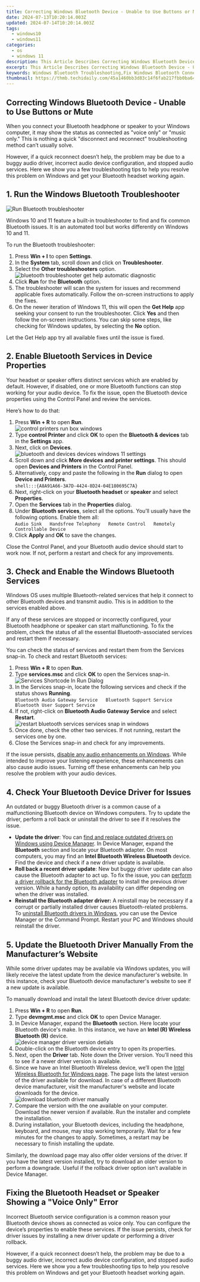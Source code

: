 ```yaml
---
title: Correcting Windows Bluetooth Device - Unable to Use Buttons or Mute
date: 2024-07-13T10:20:14.003Z
updated: 2024-07-14T10:20:14.003Z
tags:
  - windows10
  - windows11
categories:
  - os
  - windows 11
description: This Article Describes Correcting Windows Bluetooth Device - Unable to Use Buttons or Mute
excerpt: This Article Describes Correcting Windows Bluetooth Device - Unable to Use Buttons or Mute
keywords: Windows Bluetooth Troubleshooting,Fix Windows Bluetooth Connection,Resolve Button Issues on Bluetooth Devices (Windows),Windows Bluetooth Unresponsive Fix,Mute Issue in Windows Bluetooth,Enable Buttons on Windows Bluetooth,Reconnect Bluetooth to Windows Device
thumbnail: https://thmb.techidaily.com/45a1460bb3d83c14f6fab217fbb0ba6456c10cd4af0bd545fe595145134aa150.jpg
---
```


## Correcting Windows Bluetooth Device - Unable to Use Buttons or Mute

 When you connect your Bluetooth headphone or speaker to your Windows computer, it may show the status as connected as "voice only" or "music only." This is nothing a quick "disconnect and reconnect" troubleshooting method can’t usually solve.

 However, if a quick reconnect doesn’t help, the problem may be due to a buggy audio driver, incorrect audio device configuration, and stopped audio services. Here we show you a few troubleshooting tips to help you resolve this problem on Windows and get your Bluetooth headset working again.

## 1\. Run the Windows Bluetooth Troubleshooter

![Run Bluetooth troubleshooter](https://static1.makeuseofimages.com/wordpress/wp-content/uploads/2022/11/bluetooth-troubleshooter-1.jpg)

 Windows 10 and 11 feature a built-in troubleshooter to find and fix common Bluetooth issues. It is an automated tool but works differently on Windows 10 and 11\.

 To run the Bluetooth troubleshooter:

1. Press **Win + I** to open **Settings**.
2. In the **System** tab, scroll down and click on **Troubleshooter**.
3. Select the **Other troubleshooters** option.  
![bluetooth troubleshooter get help automatic diagnostic](https://static1.makeuseofimages.com/wordpress/wp-content/uploads/2023/08/bluetooth-troubleshooter-get-help-automatic-diagnostic.jpg)
4. Click **Run** for the **Bluetooth** option.
5. The troubleshooter will scan the system for issues and recommend applicable fixes automatically. Follow the on-screen instructions to apply the fixes.
6. On the newer iteration of Windows 11, this will open the **Get Help** app seeking your consent to run the troubleshooter. Click **Yes** and then follow the on-screen instructions. You can skip some steps, like checking for Windows updates, by selecting the **No** option.

 Let the Get Help app try all available fixes until the issue is fixed.

## 2\. Enable Bluetooth Services in Device Properties

 Your headset or speaker offers distinct services which are enabled by default. However, if disabled, one or more Bluetooth functions can stop working for your audio device. To fix the issue, open the Bluetooth device properties using the Control Panel and review the services.

 Here’s how to do that:

1. Press **Win + R** to open **Run**.  
![control printers run box windows](https://static1.makeuseofimages.com/wordpress/wp-content/uploads/2023/08/control-printers-run-box-windows.jpg)
2. Type **control Printer** and click **OK** to open the **Bluetooth & devices** tab in the **Settings** app.
3. Next, click on **Devices**.  
![bluetooth and devices devices windows 11 settings](https://static1.makeuseofimages.com/wordpress/wp-content/uploads/2023/08/bluetooth-and-devices-devices-windows-11-settings.jpg)
4. Scroll down and click **More devices** **and printer settings**. This should open **Devices and Printers** in the Control Panel.
5. Alternatively, copy and paste the following in the **Run** dialog to open **Device and Printers**.  
`shell:::{A8A91A66-3A7D-4424-8D24-04E180695C7A}`
6. Next, right-click on your **Bluetooth headset** or **speaker** and select **Properties**.
7. Open the **Services** tab in the **Properties** dialog.
8. Under **Bluetooth services**, select all the options. You’ll usually have the following options. Enable them all:  
`Audio Sink  
Handsfree Telephony  
Remote Control  
Remotely Controllable Device`
9. Click **Apply** and **OK** to save the changes.

 Close the Control Panel, and your Bluetooth audio device should start to work now. If not, perform a restart and check for any improvements.

## 3\. Check and Enable the Windows Bluetooth Services

 Windows OS uses multiple Bluetooth-related services that help it connect to other Bluetooth devices and transmit audio. This is in addition to the services enabled above.

 If any of these services are stopped or incorrectly configured, your Bluetooth headphone or speaker can start malfunctioning. To fix the problem, check the status of all the essential Bluetooth-associated services and restart them if necessary.

 You can check the status of services and restart them from the Services snap-in. To check and restart Bluetooth services:

1. Press **Win + R** to open **Run**.
2. Type **services.msc** and click **OK** to open the Services snap-in.  
![Services Shortcode In Run Dialog](https://static1.makeuseofimages.com/wordpress/wp-content/uploads/2023/03/opening-sevices-from-run_dialog.jpg)
3. In the Services snap-in, locate the following services and check if the status shows **Running**.  
`Bluetooth Audio Gateway Service  
Bluetooth Support Service  
Bluetooth User Support Service`
4. If not, right-click on **Bluetooth Audio Gateway Service** and select **Restart**.  
![restart bluetooth services services snap in windows](https://static1.makeuseofimages.com/wordpress/wp-content/uploads/2023/08/restart-bluetooth-services-services-snap-in-windows.jpg)
5. Once done, check the other two services. If not running, restart the services one by one.
6. Close the Services snap-in and check for any improvements.

 If the issue persists, [disable any audio enhancements on Windows](https://www.makeuseof.com/disable-audio-enhancements-windows/). While intended to improve your listening experience, these enhancements can also cause audio issues. Turning off these enhancements can help you resolve the problem with your audio devices.

## 4\. Check Your Bluetooth Device Driver for Issues

 An outdated or buggy Bluetooth driver is a common cause of a malfunctioning Bluetooth device on Windows computers. Try to update the driver, perform a roll back or uninstall the driver to see if it resolves the issue.

* **Update the driver**: You can [find and replace outdated drivers on Windows using Device Manager](https://www.makeuseof.com/tag/find-replace-outdated-windows-drivers/). In Device Manager, expand the **Bluetooth** section and locate your Bluetooth adapter. On most computers, you may find an **Intel Bluetooth Wireless Bluetooth** device. Find the device and check if a new driver update is available.
* **Roll back a recent driver update**: New but buggy driver update can also cause the Bluetooth adapter to act up. To fix the issue, you can [perform a driver rollback for the Bluetooth adapter](https://www.makeuseof.com/how-to-roll-back-a-driver-in-windows-10/) to install the previous driver version. While a handy option, its availability can differ depending on when the driver was installed.
* **Reinstall the Bluetooth adapter driver:** A reinstall may be necessary if a corrupt or partially installed driver causes Bluetooth-related problems. To [uninstall Bluetooth drivers in Windows](https://www.makeuseof.com/windows-11-uninstall-drivers/), you can use the Device Manager or the Command Prompt. Restart your PC and Windows should reinstall the driver.

## 5\. Update the Bluetooth Driver Manually From the Manufacturer’s Website

 While some driver updates may be available via Windows updates, you will likely receive the latest update from the device manufacturer's website. In this instance, check your Bluetooth device manufacturer's website to see if a new update is available.

 To manually download and install the latest Bluetooth device driver update:

1. Press **Win + R** to open **Run**.
2. Type **devmgmt.msc** and click **OK** to open Device Manager.
3. In Device Manager, expand the **Bluetooth** section. Here locate your Bluetooth device's make. In this instance, we have an **Intel (R) Wireless Bluetooth (R)** device.  
![device manager driver version detials](https://static1.makeuseofimages.com/wordpress/wp-content/uploads/2023/08/device-manager-driver-version-detials.jpg)
4. Double-click on the Bluetooth device entry to open its properties.
5. Next, open the **Driver** tab. Note down the Driver version. You’ll need this to see if a newer driver version is available.
6. Since we have an Intel Bluetooth Wireless device, we’ll open the [Intel Wireless Bluetooth for Windows page](https://www.intel.com/content/www/us/en/download/18649/intel-wireless-bluetooth-for-windows-10-and-windows-11.html). The page lists the latest version of the driver available for download. In case of a different Bluetooth device manufacturer, visit the manufacturer's website and locate downloads for the device.  
![download bluetooth driver manually](https://static1.makeuseofimages.com/wordpress/wp-content/uploads/2023/08/download-bluetooth-driver-manually.jpg)
7. Compare the version with the one available on your computer. Download the newer version if available. Run the installer and complete the installation.
8. During installation, your Bluetooth devices, including the headphone, keyboard, and mouse, may stop working temporarily. Wait for a few minutes for the changes to apply. Sometimes, a restart may be necessary to finish installing the update.

 Similarly, the download page may also offer older versions of the driver. If you have the latest version installed, try to download an older version to perform a downgrade. Useful if the rollback driver option isn’t available in Device Manager.

## Fixing the Bluetooth Headset or Speaker Showing a "Voice Only" Error

 Incorrect Bluetooth service configuration is a common reason your Bluetooth device shows as connected as voice only. You can configure the device’s properties to enable these services. If the issue persists, check for driver issues by installing a new driver update or performing a driver rollback.

 However, if a quick reconnect doesn’t help, the problem may be due to a buggy audio driver, incorrect audio device configuration, and stopped audio services. Here we show you a few troubleshooting tips to help you resolve this problem on Windows and get your Bluetooth headset working again.



<ins class="adsbygoogle"
      style="display:block"
      data-ad-client="ca-pub-7571918770474297"
      data-ad-slot="8358498916"
      data-ad-format="auto"
      data-full-width-responsive="true"></ins>

